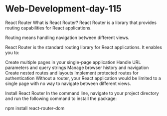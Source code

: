 # Web-Development-day-115
React Router
What is React Router?
React Router is a library that provides routing capabilities for React applications.

Routing means handling navigation between different views.

React Router is the standard routing library for React applications. It enables you to:

Create multiple pages in your single-page application
Handle URL parameters and query strings
Manage browser history and navigation
Create nested routes and layouts
Implement protected routes for authentication
Without a router, your React application would be limited to a single page with no way to navigate between different views.

Install React Router
In the command line, navigate to your project directory and run the following command to install the package:

npm install react-router-dom
